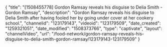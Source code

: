 {
    "title": "[1508455778] Gordon Ramsay reveals his disguise to Delia Smith - Gordon Ramsay",
    "description": "Gordon Ramsay reveals his disguise to Delia Smith after having fooled her by going under cover at her cookery school.",
    "channelid": "123179143",
    "videoid": "123179509",
    "date_created": "1259321051",
    "date_modified": "1508373766",
    "type": "captivate",
    "layout": "channelVideo",
    "url": "\/food-network\/gordon-ramsay-reveals-his-disguise-to-delia-smith-gordon-ramsay\/123179143-123179509"
}